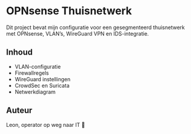 # OPNsense Thuisnetwerk

Dit project bevat mijn configuratie voor een gesegmenteerd thuisnetwerk met OPNsense, VLAN’s, WireGuard VPN en IDS-integratie.

## Inhoud
- VLAN-configuratie
- Firewallregels
- WireGuard instellingen
- CrowdSec en Suricata
- Netwerkdiagram

## Auteur
Leon, operator op weg naar IT 🧠

